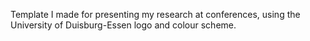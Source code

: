 Template I made for presenting my research at conferences, using the University of Duisburg-Essen logo and colour scheme.
